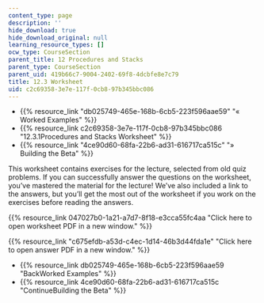 ```yaml
---
content_type: page
description: ''
hide_download: true
hide_download_original: null
learning_resource_types: []
ocw_type: CourseSection
parent_title: 12 Procedures and Stacks
parent_type: CourseSection
parent_uid: 419b66c7-9004-2402-69f8-4dcbfe8e7c79
title: 12.3 Worksheet
uid: c2c69358-3e7e-117f-0cb8-97b345bbc086
---
```


*   {{% resource_link "db025749-465e-168b-6cb5-223f596aae59" "« Worked Examples" %}}
*   {{% resource_link c2c69358-3e7e-117f-0cb8-97b345bbc086 "12.3.1Procedures and Stacks Worksheet" %}}
*   {{% resource_link "4ce90d60-68fa-22b6-ad31-616717ca515c" "» Building the Beta" %}}

This worksheet contains exercises for the lecture, selected from old quiz problems. If you can successfully answer the questions on the worksheet, you’ve mastered the material for the lecture! We’ve also included a link to the answers, but you’ll get the most out of the worksheet if you work on the exercises before reading the answers.

{{% resource_link 047027b0-1a21-a7d7-8f18-e3cca55fc4aa "Click here to open worksheet PDF in a new window." %}}

{{% resource_link "c675efdb-a53d-c4ec-1d14-46b3d44fda1e" "Click here to open answer PDF in a new window." %}}

*   {{% resource_link db025749-465e-168b-6cb5-223f596aae59 "BackWorked Examples" %}}
*   {{% resource_link 4ce90d60-68fa-22b6-ad31-616717ca515c "ContinueBuilding the Beta" %}}